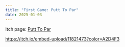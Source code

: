 ```yaml
---
title: "First Game: Putt To Par" 
date: 2025-01-03
---
```

Itch page:  [Putt To Par](https://kasson-davis.itch.io/put-to-par)

https://itch.io/embed-upload/11821473?color=A2D4F3
